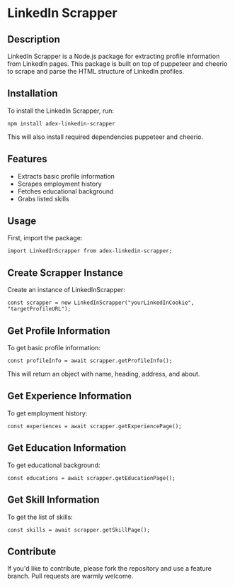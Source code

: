 # LinkedIn Scrapper

## Description

LinkedIn Scrapper is a Node.js package for extracting profile information from LinkedIn pages. This package is built on top of puppeteer and cheerio to scrape and parse the HTML structure of LinkedIn profiles.

## Installation

To install the LinkedIn Scrapper, run:

```
npm install adex-linkedin-scrapper
```

This will also install required dependencies puppeteer and cheerio.

## Features

- Extracts basic profile information
- Scrapes employment history
- Fetches educational background
- Grabs listed skills

## Usage

First, import the package:

```
import LinkedInScrapper from adex-linkedin-scrapper;
```

## Create Scrapper Instance

Create an instance of LinkedInScrapper:

```
const scrapper = new LinkedInScrapper("yourLinkedInCookie", "targetProfileURL");
```

## Get Profile Information

To get basic profile information:

```
const profileInfo = await scrapper.getProfileInfo();
```

This will return an object with name, heading, address, and about.

## Get Experience Information

To get employment history:

```
const experiences = await scrapper.getExperiencePage();
```

## Get Education Information

To get educational background:

```
const educations = await scrapper.getEducationPage();
```

## Get Skill Information

To get the list of skills:

```
const skills = await scrapper.getSkillPage();
```

## Contribute

If you'd like to contribute, please fork the repository and use a feature branch. Pull requests are warmly welcome.